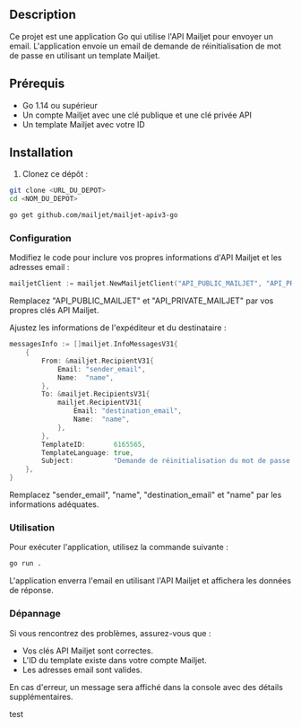## Description

Ce projet est une application Go qui utilise l'API Mailjet pour envoyer un email. L'application envoie un email de demande de réinitialisation de mot de passe en utilisant un template Mailjet.

## Prérequis

- Go 1.14 ou supérieur
- Un compte Mailjet avec une clé publique et une clé privée API
- Un template Mailjet avec votre ID 

## Installation

1. Clonez ce dépôt :

```bash
git clone <URL_DU_DEPOT>
cd <NOM_DU_DEPOT>
```

```sh
go get github.com/mailjet/mailjet-apiv3-go
```

### Configuration 

Modifiez le code pour inclure vos propres informations d'API Mailjet et les adresses email :

```go
mailjetClient := mailjet.NewMailjetClient("API_PUBLIC_MAILJET", "API_PRIVATE_MAILJET")
```

Remplacez "API_PUBLIC_MAILJET" et "API_PRIVATE_MAILJET" par vos propres clés API Mailjet.

Ajustez les informations de l'expéditeur et du destinataire :

```go
messagesInfo := []mailjet.InfoMessagesV31{
    {
        From: &mailjet.RecipientV31{
            Email: "sender_email",
            Name:  "name",
        },
        To: &mailjet.RecipientsV31{
            mailjet.RecipientV31{
                Email: "destination_email",
                Name:  "name",
            },
        },
        TemplateID:       6165565,
        TemplateLanguage: true,
        Subject:          "Demande de réinitialisation du mot de passe.",
    },
}
```

Remplacez "sender_email", "name", "destination_email" et "name" par les informations adéquates.


### Utilisation

Pour exécuter l'application, utilisez la commande suivante :

```sh
go run .
```

L'application enverra l'email en utilisant l'API Mailjet et affichera les données de réponse.

### Dépannage

Si vous rencontrez des problèmes, assurez-vous que :

- Vos clés API Mailjet sont correctes.
- L'ID du template existe dans votre compte Mailjet.
- Les adresses email sont valides.

En cas d'erreur, un message sera affiché dans la console avec des détails supplémentaires.

test

